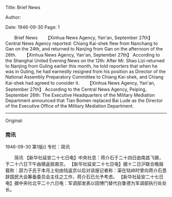 Title: Brief News

Author:

Date: 1946-09-30
Page: 1

　　Brief News
　　【Xinhua News Agency, Yan'an, September 27th】 Central News Agency reported: Chiang Kai-shek flew from Nanchang to Gan on the 24th, and returned to Nanjing from Gan on the afternoon of the 26th.
　　【Xinhua News Agency, Yan'an, September 27th】 According to the Shanghai United Evening News on the 12th: After Mr. Shao Lizi returned to Nanjing from Guling earlier this month, he told reporters that when he was in Guling, he had earnestly resigned from his position as Director of the National Assembly Preparatory Committee to Chiang Kai-shek, and Chiang Kai-shek had agreed to consider it.
　　【Xinhua News Agency, Yan'an, September 27th】 According to the Central News Agency, Peiping, September 26th: The Executive Headquarters of the Military Mediation Department announced that Tian Bomen replaced Bai Lude as the Director of the Executive Office of the Military Mediation Department.



<hr /> 

Original: 


### 简讯

1946-09-30
第1版()
专栏：简讯

　　简讯
    【新华社延安二十七日电】中央社息：蒋介石于二十四日由南昌飞赣，于二十六日下午由赣返抵南京。
    【新华社延安二十七日电】据十二日沪联合晚报载称：邵力子氏于本月上旬由牯返京以后对该报记者称：渠在牯岭时曾向蒋介石恳辞国民大会筹备委员会主任之工作，蒋介石已允予考虑。
    【新华社延安二十七日电】据中央社北平二十六日电：军调部发表以田博门替代白鲁德为军调部执行处处长。
